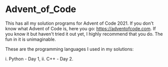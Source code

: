 # Advent_of_Code
This has all my solution programs for Advent of Code 2021. If you don't know what Advent of Code is, here you go: https://adventofcode.com. If you know it but haven't tried it out yet, I highly recommend that you do. The fun in it is unimaginable.

These are the programming languages I used in my solutions: 

i. Python - Day 1,
ii. C++  - Day 2.
